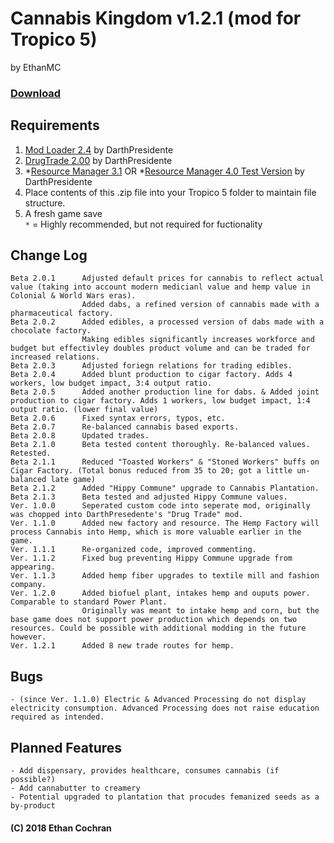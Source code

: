 # Cannabis Kingdom v1.2.1 (mod for Tropico 5)
by EthanMC
  
### [Download](https://github.com/emcpwns/cannabiskingdom/raw/master/Cannabis%20Kingdom.rar)
  
## Requirements
1. [Mod Loader 2.4](https://tropicomodding.org/mod-loader-2-4-required-file-t28.html) by DarthPresidente  
2. [DrugTrade 2.00](https://tropicomodding.org/drug-trade-updated-jan-10-2015-t20.html) by DarthPresidente  
3. *[Resource Manager 3.1](http://tropicomodding.org/resource-manager-2-0-major-update-t52.html) OR *[Resource Manager 4.0 Test Version](https://tropicomodding.org/resource-manager-4-0-test-version-1-now-available-t354.html) by DarthPresidente  
4. Place contents of this .zip file into your Tropico 5 folder to maintain file structure. 
5. A fresh game save  
<code>&ast;</code> = Highly recommended, but not required for fuctionality

## Change Log
	Beta 2.0.1		Adjusted default prices for cannabis to reflect actual value (taking into account modern medicianl value and hemp value in Colonial & World Wars eras).
					Added dabs, a refined version of cannabis made with a pharmaceutical factory.
	Beta 2.0.2		Added edibles, a processed version of dabs made with a chocolate factory. 
					Making edibles significantly increases workforce and budget but effectivley doubles product volume and can be traded for increased relations.
	Beta 2.0.3		Adjusted foriegn relations for trading edibles.
	Beta 2.0.4		Added blunt production to cigar factory. Adds 4 workers, low budget impact, 3:4 output ratio.
	Beta 2.0.5		Added another production line for dabs. & Added joint production to cigar factory. Adds 1 workers, low budget impact, 1:4 output ratio. (lower final value)
	Beta 2.0.6		Fixed syntax errors, typos, etc.
	Beta 2.0.7		Re-balanced cannabis based exports.
	Beta 2.0.8		Updated trades.
	Beta 2.1.0		Beta tested content thoroughly. Re-balanced values. Retested.
	Beta 2.1.1		Reduced "Toasted Workers" & "Stoned Workers" buffs on Cigar Factory. (Total bonus reduced from 35 to 20; got a little un-balanced late game)
	Beta 2.1.2		Added "Hippy Commune" upgrade to Cannabis Plantation.
	Beta 2.1.3		Beta tested and adjusted Hippy Commune values.
	Ver. 1.0.0		Seperated custom code into seperate mod, originally was chopped into DarthPresedente's "Drug Trade" mod.
	Ver. 1.1.0		Added new factory and resource. The Hemp Factory will process Cannabis into Hemp, which is more valuable earlier in the game.
	Ver. 1.1.1		Re-organized code, improved commenting.
	Ver. 1.1.2		Fixed bug preventing Hippy Commune upgrade from appearing.
	Ver. 1.1.3		Added hemp fiber upgrades to textile mill and fashion company.
	Ver. 1.2.0		Added biofuel plant, intakes hemp and ouputs power. Comparable to standard Power Plant.
					Originally was meant to intake hemp and corn, but the base game does not support power production which depends on two resources. Could be possible with additional modding in the future however.
	Ver. 1.2.1		Added 8 new trade routes for hemp.

## Bugs
	- (since Ver. 1.1.0) Electric & Advanced Processing do not display electricity consumption. Advanced Processing does not raise education required as intended.

## Planned Features
	- Add dispensary, provides healthcare, consumes cannabis (if possible?)
	- Add cannabutter to creamery
	- Potential upgraded to plantation that procudes femanized seeds as a by-product


#### (C) 2018 Ethan Cochran
